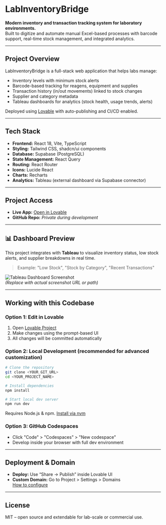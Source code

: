 # LabInventoryBridge

**Modern inventory and transaction tracking system for laboratory environments.**  
Built to digitize and automate manual Excel-based processes with barcode support, real-time stock management, and integrated analytics.

---

## Project Overview

LabInventoryBridge is a full-stack web application that helps labs manage:

- Inventory levels with minimum stock alerts
- Barcode-based tracking for reagens, equipment and supplies
- Transaction history (in/out movements) linked to stock changes
- Supplier and category metadata
- Tableau dashboards for analytics (stock health, usage trends, alerts)

Deployed using [Lovable](https://lovable.dev/projects/23b68129-3f38-4add-a3d6-581417fdb8dc) with auto-publishing and CI/CD enabled.

---

## Tech Stack

- **Frontend:** React 18, Vite, TypeScript  
- **Styling:** Tailwind CSS, shadcn/ui components  
- **Database:** Supabase (PostgreSQL)  
- **State Management:** React Query  
- **Routing:** React Router  
- **Icons:** Lucide React  
- **Charts:** Recharts  
- **Analytics:** Tableau (external dashboard via Supabase connector)  

---

## Project Access

- **Live App:** [Open in Lovable](https://lovable.dev/projects/23b68129-3f38-4add-a3d6-581417fdb8dc)
- **GitHub Repo:** _Private during development_

---

## 📊 Dashboard Preview

This project integrates with **Tableau** to visualize inventory status, low stock alerts, and supplier breakdowns in real time.

> Example: "Low Stock", "Stock by Category", "Recent Transactions"

![Tableau Dashboard Screenshot](https://github.com/eshaq95/LabInventoryBridge/assets/your-screenshot-id-here)  
*(Replace with actual screenshot URL or path)*

---

## Working with this Codebase

### Option 1: Edit in Lovable

1. Open [Lovable Project](https://lovable.dev/projects/23b68129-3f38-4add-a3d6-581417fdb8dc)
2. Make changes using the prompt-based UI
3. All changes will be committed automatically

### Option 2: Local Development (recommended for advanced customization)

```sh
# Clone the repository
git clone <YOUR_GIT_URL>
cd <YOUR_PROJECT_NAME>

# Install dependencies
npm install

# Start local dev server
npm run dev
```

Requires Node.js & npm. [Install via nvm](https://github.com/nvm-sh/nvm#installing-and-updating)

### Option 3: GitHub Codespaces

- Click "Code" > "Codespaces" > "New codespace"
- Develop inside your browser with full dev environment

---

## Deployment & Domain

- **Deploy:** Use “Share → Publish” inside Lovable UI
- **Custom Domain:** Go to Project > Settings > Domains  
  [How to configure](https://docs.lovable.dev/tips-tricks/custom-domain#step-by-step-guide)

---

## License

MIT – open source and extendable for lab-scale or commercial use.
